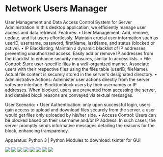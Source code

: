 # Network Users Manager

  User Management and Data Access Control System for Server Administration
  In this desktop application, we efficiently manage user access and data retrieval.
  Features:
    • User Management: Add, remove, update, and list users effortlessly. Maintain crucial user information such as userID, username, password, firstName, lastName, and status (blocked or active).
    • IP Blacklisting: Maintain a dynamic blacklist of IP addresses, preventing unauthorized access. Easily add or remove IP addresses from the blacklist to enhance security measures, similar to access lists.
    • File Control: Store user-specific files in a well-organized manner. Associate users with their respective files using the files table (userID, fileName). Actual file content is securely stored in the server's designated directory.
    • Administrative Actions: Administer user actions directly from the server software interface. Block/unblock users by their usernames or IP addresses. When blocked, users are prevented from accessing the server, and detailed block reasons are conveyed via textual messages.
  
  User Scenario:
    • User Authentication: only upon successful login, users gain access to upload and download files securely from the server. a user would get files only uploaded by his/her side.
    • Access Control: Users can be blocked based on their username and/or IP address. In such cases, the server promptly sends informative messages detailing the reasons for the block, enhancing transparency.

  Apparatus: Python 3 | Python Modules to download: tkinter for GUI 

![](1_Connecting_Peers.png)
![](2_Sending_Files_P2P.png)
![](3_Download_Received_File.png)
![](3_The_File_Downloaded_Without_Errors.png)
![](4_Choose_Directory.png)
![](4_Download_File_Already_Sent.png)
![](4_The_File_Downloaded_Without_Errors.png)
![](5_Heigh_Error_Rate_Warning.png)
